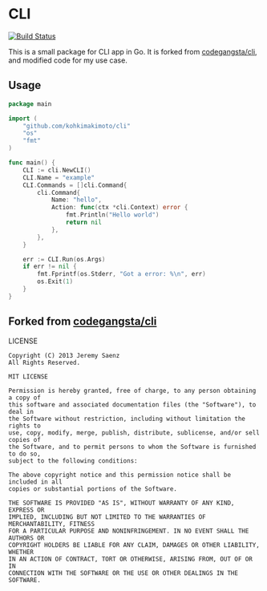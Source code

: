 # CLI

[![Build Status](https://travis-ci.org/kohkimakimoto/cli.svg)](https://travis-ci.org/kohkimakimoto/cli)

This is a small package for CLI app in Go.
It is forked from [codegangsta/cli](https://github.com/codegangsta/cli), and modified code for my use case.

## Usage

```Go
package main

import (
	"github.com/kohkimakimoto/cli"
	"os"
	"fmt"
)

func main() {
	CLI := cli.NewCLI()
	CLI.Name = "example"
	CLI.Commands = []cli.Command{
		cli.Command{
			Name: "hello",
			Action: func(ctx *cli.Context) error {
				fmt.Println("Hello world")
				return nil
			},
		},
	}

	err := CLI.Run(os.Args)
	if err != nil {
		fmt.Fprintf(os.Stderr, "Got a error: %\n", err)
		os.Exit(1)
	}
}
```

## Forked from [codegangsta/cli](https://github.com/codegangsta/cli)

LICENSE

```
Copyright (C) 2013 Jeremy Saenz
All Rights Reserved.

MIT LICENSE

Permission is hereby granted, free of charge, to any person obtaining a copy of
this software and associated documentation files (the "Software"), to deal in
the Software without restriction, including without limitation the rights to
use, copy, modify, merge, publish, distribute, sublicense, and/or sell copies of
the Software, and to permit persons to whom the Software is furnished to do so,
subject to the following conditions:

The above copyright notice and this permission notice shall be included in all
copies or substantial portions of the Software.

THE SOFTWARE IS PROVIDED "AS IS", WITHOUT WARRANTY OF ANY KIND, EXPRESS OR
IMPLIED, INCLUDING BUT NOT LIMITED TO THE WARRANTIES OF MERCHANTABILITY, FITNESS
FOR A PARTICULAR PURPOSE AND NONINFRINGEMENT. IN NO EVENT SHALL THE AUTHORS OR
COPYRIGHT HOLDERS BE LIABLE FOR ANY CLAIM, DAMAGES OR OTHER LIABILITY, WHETHER
IN AN ACTION OF CONTRACT, TORT OR OTHERWISE, ARISING FROM, OUT OF OR IN
CONNECTION WITH THE SOFTWARE OR THE USE OR OTHER DEALINGS IN THE SOFTWARE.
```
